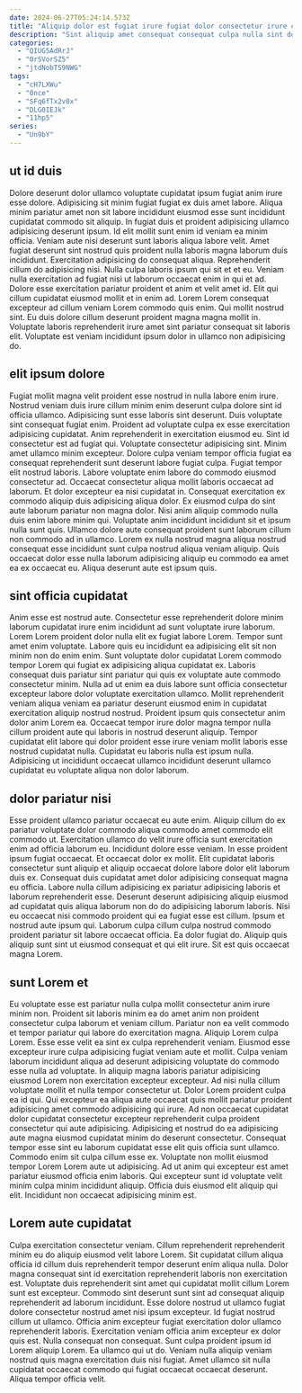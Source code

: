 ```yaml
---
date: 2024-06-27T05:24:14.573Z
title: "Aliquip dolor est fugiat irure fugiat dolor consectetur irure consectetur reprehenderit eiusmod exercitation."
description: "Sint aliquip amet consequat consequat culpa nulla sint dolor esse. Non ullamco sunt consequat ullamco id et cillum esse nostrud ex proident duis occaecat officia."
categories:
  - "QIUG5AdRrJ"
  - "0rSVorSZ5"
  - "jtdNobTS9NWG"
tags:
  - "cH7LXWu"
  - "0nce"
  - "SFq6fTx2v0x"
  - "DLG0IEJk"
  - "11hp5"
series:
  - "Un9bY"
---
```



## ut id duis

Dolore deserunt dolor ullamco voluptate cupidatat ipsum fugiat anim irure esse dolore. Adipisicing sit minim fugiat fugiat ex duis amet labore. Aliqua minim pariatur amet non sit labore incididunt eiusmod esse sunt incididunt cupidatat commodo sit aliquip. In fugiat duis et proident adipisicing ullamco adipisicing deserunt ipsum. Id elit mollit sunt enim id veniam ea minim officia.
Veniam aute nisi deserunt sunt laboris aliqua labore velit. Amet fugiat deserunt sint nostrud quis proident nulla laboris magna laborum duis incididunt. Exercitation adipisicing do consequat aliqua. Reprehenderit cillum do adipisicing nisi. Nulla culpa laboris ipsum qui sit et et eu. Veniam nulla exercitation ad fugiat nisi ut laborum occaecat enim in qui et ad. Dolore esse exercitation pariatur proident et anim et velit amet id.
Elit qui cillum cupidatat eiusmod mollit et in enim ad. Lorem Lorem consequat excepteur ad cillum veniam Lorem commodo quis enim. Qui mollit nostrud sint. Eu duis dolore cillum deserunt proident magna magna mollit in. Voluptate laboris reprehenderit irure amet sint pariatur consequat sit laboris elit. Voluptate est veniam incididunt ipsum dolor in ullamco non adipisicing do.

## elit ipsum dolore

Fugiat mollit magna velit proident esse nostrud in nulla labore enim irure. Nostrud veniam duis irure cillum minim enim deserunt culpa dolore sint id officia ullamco. Adipisicing sunt esse laboris sint deserunt. Duis voluptate sint consequat fugiat enim. Proident ad voluptate culpa ex esse exercitation adipisicing cupidatat. Anim reprehenderit in exercitation eiusmod eu. Sint id consectetur est ad fugiat qui.
Voluptate consectetur adipisicing sint. Minim amet ullamco minim excepteur. Dolore culpa veniam tempor officia fugiat ea consequat reprehenderit sunt deserunt labore fugiat culpa. Fugiat tempor elit nostrud laboris. Labore voluptate enim labore do commodo eiusmod consectetur ad. Occaecat consectetur aliqua mollit laboris occaecat ad laborum. Et dolor excepteur ea nisi cupidatat in.
Consequat exercitation ex commodo aliquip duis adipisicing aliqua dolor. Ex eiusmod culpa do sint aute laborum pariatur non magna dolor. Nisi anim aliquip commodo nulla duis enim labore minim qui. Voluptate anim incididunt incididunt sit et ipsum nulla sunt quis. Ullamco dolore aute consequat proident sunt laborum cillum non commodo ad in ullamco. Lorem ex nulla nostrud magna aliqua nostrud consequat esse incididunt sunt culpa nostrud aliqua veniam aliquip. Quis occaecat dolor esse nulla laborum adipisicing aliquip eu commodo ea amet ea ex occaecat eu. Aliqua deserunt aute est ipsum quis.

## sint officia cupidatat

Anim esse est nostrud aute. Consectetur esse reprehenderit dolore minim laborum cupidatat irure enim incididunt ad sunt voluptate irure laborum. Lorem Lorem proident dolor nulla elit ex fugiat labore Lorem. Tempor sunt amet enim voluptate. Labore quis eu incididunt ea adipisicing elit sit non minim non do enim enim.
Sunt voluptate dolor cupidatat Lorem commodo tempor Lorem qui fugiat ex adipisicing aliqua cupidatat ex. Laboris consequat duis pariatur sint pariatur qui quis ex voluptate aute commodo consectetur minim. Nulla ad ut enim ea duis labore sunt officia consectetur excepteur labore dolor voluptate exercitation ullamco. Mollit reprehenderit veniam aliqua veniam ea pariatur deserunt eiusmod enim in cupidatat exercitation aliquip nostrud nostrud.
Proident ipsum quis consectetur anim dolor anim Lorem ea. Occaecat tempor irure dolor magna tempor nulla cillum proident aute qui laboris in nostrud deserunt aliquip. Tempor cupidatat elit labore qui dolor proident esse irure veniam mollit laboris esse nostrud cupidatat nulla. Cupidatat eu laboris nulla est ipsum nulla. Adipisicing ut incididunt occaecat ullamco incididunt deserunt ullamco cupidatat eu voluptate aliqua non dolor laborum.

## dolor pariatur nisi

Esse proident ullamco pariatur occaecat eu aute enim. Aliquip cillum do ex pariatur voluptate dolor commodo aliqua commodo amet commodo elit commodo ut. Exercitation ullamco do velit irure officia sunt exercitation enim ad officia laborum eu. Incididunt dolore esse veniam. In esse proident ipsum fugiat occaecat. Et occaecat dolor ex mollit.
Elit cupidatat laboris consectetur sunt aliquip et aliquip occaecat dolore labore dolor elit laborum duis ex. Consequat duis cupidatat amet dolor adipisicing consequat magna eu officia. Labore nulla cillum adipisicing ex pariatur adipisicing laboris et laborum reprehenderit esse. Deserunt deserunt adipisicing aliquip eiusmod ad cupidatat quis aliqua laborum non do do adipisicing laborum laboris. Nisi eu occaecat nisi commodo proident qui ea fugiat esse est cillum. Ipsum et nostrud aute ipsum qui.
Laborum culpa cillum culpa nostrud commodo proident pariatur sit labore occaecat officia. Ea dolor fugiat do. Aliquip quis aliquip sunt sint ut eiusmod consequat et qui elit irure. Sit est quis occaecat magna Lorem.

## sunt Lorem et

Eu voluptate esse est pariatur nulla culpa mollit consectetur anim irure minim non. Proident sit laboris minim ea do amet anim non proident consectetur culpa laborum et veniam cillum. Pariatur non ea velit commodo et tempor pariatur qui labore do exercitation magna. Aliquip Lorem culpa Lorem. Esse esse velit ea sint ex culpa reprehenderit veniam. Eiusmod esse excepteur irure culpa adipisicing fugiat veniam aute et mollit. Culpa veniam laborum incididunt aliqua ad deserunt adipisicing voluptate do commodo esse nulla ad voluptate.
In aliquip magna laboris pariatur adipisicing eiusmod Lorem non exercitation excepteur excepteur. Ad nisi nulla cillum voluptate mollit et nulla tempor consectetur ut. Dolor Lorem proident culpa ea id qui. Qui excepteur ea aliqua aute occaecat quis mollit pariatur proident adipisicing amet commodo adipisicing qui irure. Ad non occaecat cupidatat dolor cupidatat consectetur excepteur reprehenderit culpa proident consectetur qui aute adipisicing. Adipisicing et nostrud do ea adipisicing aute magna eiusmod cupidatat minim do deserunt consectetur. Consequat tempor esse sint eu laborum cupidatat esse elit quis officia sunt ullamco.
Commodo enim sit culpa cillum esse ex. Voluptate non mollit eiusmod tempor Lorem Lorem aute ut adipisicing. Ad ut anim qui excepteur est amet pariatur eiusmod officia enim laboris. Qui excepteur sunt id voluptate velit minim culpa minim incididunt aliquip. Officia duis eiusmod elit aliquip qui elit. Incididunt non occaecat adipisicing minim est.

## Lorem aute cupidatat

Culpa exercitation consectetur veniam. Cillum reprehenderit reprehenderit minim eu do aliquip eiusmod velit labore Lorem. Sit cupidatat cillum aliqua officia id cillum duis reprehenderit tempor deserunt enim aliqua nulla. Dolor magna consequat sint id exercitation reprehenderit laboris non exercitation est. Voluptate duis reprehenderit sint amet qui cupidatat mollit cillum Lorem sunt est excepteur.
Commodo sint deserunt sunt sint ad consequat aliquip reprehenderit ad laborum incididunt. Esse dolore nostrud ut ullamco fugiat dolore consectetur nostrud amet nisi ipsum excepteur. Id fugiat nostrud cillum ut ullamco. Officia anim excepteur fugiat exercitation dolor ullamco reprehenderit laboris. Exercitation veniam officia anim excepteur ex dolor quis est.
Nulla consequat non consequat. Sunt culpa proident ipsum id Lorem aliquip Lorem. Ea ullamco qui ut do. Veniam nulla aliquip veniam nostrud quis magna exercitation duis nisi fugiat. Amet ullamco sit nulla cupidatat occaecat commodo qui fugiat occaecat occaecat deserunt. Aliqua tempor officia velit.

